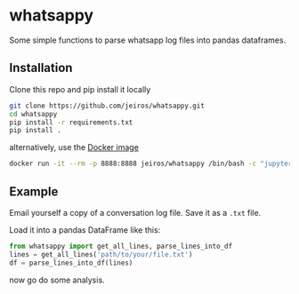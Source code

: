 # whatsappy


Some simple functions to parse whatsapp log files
into pandas dataframes.

## Installation

Clone this repo and pip install it locally

```bash
git clone https://github.com/jeiros/whatsappy.git
cd whatsappy
pip install -r requirements.txt
pip install .
```

alternatively, use the [Docker image](https://hub.docker.com/r/jeiros/whatsappy)

```bash
docker run -it --rm -p 8888:8888 jeiros/whatsappy /bin/bash -c "jupyter notebook --ip="*" --port=8888 --no-browser --allow-root"
```



## Example
Email yourself a copy of a conversation log file. Save it as a `.txt` file.

Load it into a pandas DataFrame like this:

```python
from whatsappy import get_all_lines, parse_lines_into_df
lines = get_all_lines('path/to/your/file.txt')
df = parse_lines_into_df(lines)
```

now go do some analysis.